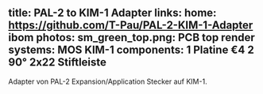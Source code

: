 title: PAL-2 to KIM-1 Adapter
links:
    home: https://github.com/T-Pau/PAL-2-KIM-1-Adapter
    ibom
photos:
    sm_green_top.png: PCB top render
systems:
    MOS KIM-1
components:
    1 Platine €4
    2 90° 2x22 Stiftleiste
--- 
Adapter von PAL-2 Expansion/Application Stecker auf KIM-1.
